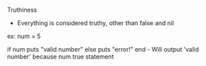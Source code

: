 Truthiness

- Everything is considered truthy, other than false and nil

ex:
  num = 5

  if num
    puts "valid number"
  else
    puts "error!" 
  end
    - Will output 'valid number' because num true statement